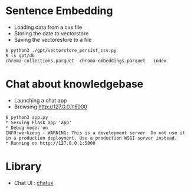 # Sentence Embedding
* Loading data from a cvs file
* Storing the date to vectorstore
* Saving the vectorestore to a file
```terminal
$ python3 ./gpt/vectorstore_persist_csv.py
$ ls gpt/db
chroma-collections.parquet	chroma-embeddings.parquet	index
```

# Chat about knowledgebase
* Launching a chat app
* Browsing http://127.0.0.1:5000 
```terminal
$ python3 app.py  
* Serving Flask app 'app'
* Debug mode: on
INFO:werkzeug - WARNING: This is a development server. Do not use it in a production deployment. Use a production WSGI server instead.
* Running on http://127.0.0.1:5000
```

# Library
- Chat UI : [chatux](https://github.com/riversun/chatux)